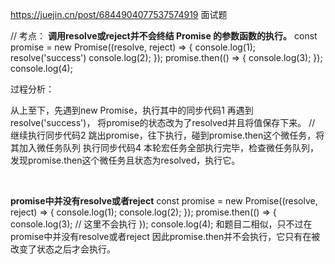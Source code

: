 https://juejin.cn/post/6844904077537574919 面试题

// 考点： **调用resolve或reject并不会终结 Promise 的参数函数的执行。**
const promise = new Promise((resolve, reject) => {
  console.log(1);
  resolve('success')
  console.log(2);
});
promise.then(() => {
  console.log(3);
});
console.log(4);


过程分析：

从上至下，先遇到new Promise，执行其中的同步代码1
再遇到resolve('success')， 将promise的状态改为了resolved并且将值保存下来。  // 
继续执行同步代码2
跳出promise，往下执行，碰到promise.then这个微任务，将其加入微任务队列
执行同步代码4
本轮宏任务全部执行完毕，检查微任务队列，发现promise.then这个微任务且状态为resolved，执行它。

<br>

**promise中并没有resolve或者reject**
const promise = new Promise((resolve, reject) => {
  console.log(1);
  console.log(2);
});
promise.then(() => {
  console.log(3);  // 这里不会执行
});
console.log(4);
和题目二相似，只不过在promise中并没有resolve或者reject
因此promise.then并不会执行，它只有在被改变了状态之后才会执行。


